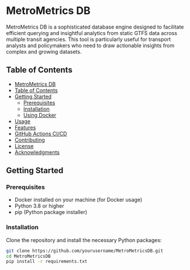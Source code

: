# MetroMetrics DB

MetroMetrics DB is a sophisticated database engine designed to facilitate efficient querying and insightful analytics from static GTFS data across multiple transit agencies. This tool is particularly useful for transport analysts and policymakers who need to draw actionable insights from complex and growing datasets.

## Table of Contents
- [MetroMetrics DB](#metrometrics-db)
- [Table of Contents](#table-of-contents)
- [Getting Started](#getting-started)
  - [Prerequisites](#prerequisites)
  - [Installation](#installation)
  - [Using Docker](#using-docker)
- [Usage](#usage)
- [Features](#features)
- [GitHub Actions CI/CD](#github-actions-cicd)
- [Contributing](#contributing)
- [License](#license)
- [Acknowledgments](#acknowledgments)

## Getting Started

### Prerequisites
- Docker installed on your machine (for Docker usage)
- Python 3.8 or higher
- pip (Python package installer)

### Installation
Clone the repository and install the necessary Python packages:
```bash
git clone https://github.com/yourusername/MetroMetricsDB.git
cd MetroMetricsDB
pip install -r requirements.txt
